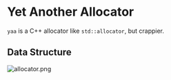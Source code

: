 # Yet Another Allocator

`yaa` is a C++ allocator like `std::allocator`, but crappier.  

## Data Structure

![allocator.png](https://i.loli.net/2021/06/14/K5qNn2OQEgTZWpm.png)
